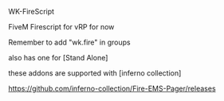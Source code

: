 WK-FireScript

FiveM Firescript for vRP for now

Remember to add "wk.fire" in groups

also has one for [Stand Alone]


these addons are supported with [inferno collection]

https://github.com/inferno-collection/Fire-EMS-Pager/releases
